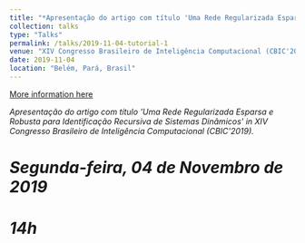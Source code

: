 ```yaml
---
title: "*Apresentação do artigo com título 'Uma Rede Regularizada Esparsa e Robusta para Identificação Recursiva de Sistemas Dinâmicos'*"
collection: talks
type: "Talks"
permalink: /talks/2019-11-04-tutorial-1
venue: "XIV Congresso Brasileiro de Inteligência Computacional (CBIC'2019)"
date: 2019-11-04
location: "Belém, Pará, Brasil"
---
```


[More information here](https://pauta01.wixsite.com/cbic)

*Apresentação do artigo com título 'Uma Rede Regularizada Esparsa e Robusta para Identificação Recursiva de Sistemas Dinâmicos' in XIV Congresso Brasileiro de Inteligência Computacional (CBIC'2019).*

# *Segunda-feira, 04 de Novembro de 2019*
# *14h*

